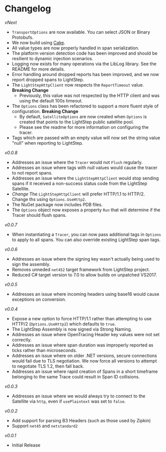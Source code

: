 # Changelog

_vNext_
- `TransportOptions` are now available. You can select JSON or Binary Protobufs.
- We now build using [Cake](https://cakebuild.net).
- All value types are now properly handled in span serialization.
- The platform version detection code has been improved and should be resilient to dynamic injection scenarios.
- Logging now exists for many operations via the LibLog library. See the README for more details.
- Error handling around dropped reports has been improved, and we now report dropped spans to LightStep.
- The `LightStepHttpClient` now respects the `ReportTimeout` value. **Breaking Change**
  - Previously, this value was not respected by the HTTP client and was using the default 100s timeout.
- The `Options` class has been refactored to support a more fluent style of configuration. **Breaking Change**
  - By default, `SatelliteOptions` are now created when `Options` is created that points to the LightStep public satellite pool.
  - Please see the readme for more information on configuring the tracer.
- Tags which are passed with an empty value will now set the string value "null" when reporting to LightStep.
 
_v0.0.8_
- Addresses an issue where the `Tracer` would not `Flush` regularly.
- Addresses an issue where tags with null values would cause the tracer to not report spans.
- Addresses an issue where the `LightStepHttpClient` would stop sending spans if it received a non-success status code from the LightStep Satellite.
- *Change* The `LightStepHttpClient` will prefer HTTP/1.1 to HTTP/2. Change ths using `Options.UseHttp2`.
- The NuGet package now includes PDB files.
- The `Options` object now exposes a property `Run` that will determine if the Tracer should flush spans.

_v0.0.7_
- When instantiating a `Tracer`, you can now pass additional tags in `Options` to apply to all spans. You can also override existing LightStep span tags.

_v0.0.6_
- Addresses an issue where the signing key wasn't actually being used to sign the assembly.
- Removes unneded `net452` target framework from LightStep project.
- Reduced C# target version to 7.0 to allow builds on unpatched VS2017.

_v0.0.5_
- Addresses an issue where incoming headers using base16 would cause exceptions on conversion.

_v0.0.4_
- Expose a new option to force HTTP/1.1 rather than attempting to use HTTP/2 (`Options.UseHttp2`) which defaults to `true`.
- The LightStep Assembly is now signed via Strong Naming.
- Addresses an issue where OpenTracing Header key values were not set correctly.
- Addresses an issue where span duration was improperly reported as ticks rather than microseconds.
- Addresses an issue where on older .NET versions, secure connections would fail due to TLS negotiation. We now force all versions to attempt to negotiate TLS 1.2, then fall back.
- Addresses an issue where rapid creation of Spans in a short timeframe belonging to the same Trace could result in Span ID collisions.

_v0.0.3_
- Addresses an issue where we would always try to connect to the Satellite via `http`, even if `usePlaintext` was set to `false`.

_v0.0.2_ 
- Add support for parsing B3 Headers (such as those used by Zipkin)
- Support `net45` and `netstandard2`

_v0.0.1_
- Initial Release
